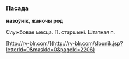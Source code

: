 ### Пасада
**назоўнік, жаночы род**

Службовае месца. П. старшыні. Штатная п.

<a rel="author">[http://rv-blr.com/](http://rv-blr.com/slounik.jsp?letterId=0&maskId=0&pageId=2206)</a>
